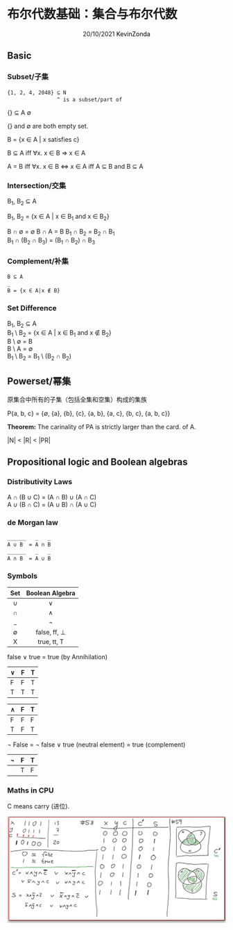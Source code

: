# 布尔代数基础：集合与布尔代数

<center>
<span>20/10/2021</span>
<a style="text-decoration:none; color: black;" href="https://github.com/KevinZonda">KevinZonda</a>
</center>

## Basic

### Subset/子集

```
{1, 2, 4, 2048} ⊆ N
                ^ is a subset/part of
```

{} ⊆ A ∅

{} and ∅ are both empty set.

B = {x ∈ A | x satisfies c}

B ⊆ A iff ∀x. x ∈ B ⇒ x ∈ A

A = B iff ∀x. x ∈ B ⇔ x ∈ A
      iff A ⊆ B and B ⊆ A

### Intersection/交集

B<sub>1</sub>, B<sub>2</sub> ⊆ A

B<sub>1</sub>, B<sub>2</sub> = {x ∈ A | x ∈ B<sub>1</sub> and x ∈ B<sub>2</sub>}

B ∩ ∅ = ∅
B ∩ A = B
B<sub>1</sub> ∩ B<sub>2</sub> = B<sub>2</sub> ∩ B<sub>1</sub>  
B<sub>1</sub> ∩ (B<sub>2</sub> ∩ B<sub>3</sub>) = (B<sub>1</sub> ∩ B<sub>2</sub>) ∩ B<sub>3</sub>


### Complement/补集

```
B ⊆ A
_
B = {x ∈ A|x ∉ B}
```
### Set Difference

B<sub>1</sub>, B<sub>2</sub> ⊆ A  
B<sub>1</sub> \ B<sub>2</sub> = {x ∈ A | x ∈ B<sub>1</sub> and x ∉ B<sub>2</sub>}  
B \ ∅ = B  
B \ A = ∅  
B<sub>1</sub> \ B<sub>2</sub> = B<sub>1</sub> \ (B<sub>2</sub> ∩ B<sub>2</sub>)


## Powerset/幂集

原集合中所有的子集（包括全集和空集）构成的集族

P{a, b, c} = {∅, {a}, {b}, {c}, {a, b}, {a, c}, {b, c}, {a, b, c}}

**Theorem:** The carinality of PA is strictly larger than the card. of A.

|N| < |R| < |PR|

## Propositional logic and Boolean algebras

### Distributivity Laws

A ∩ (B ∪ C) = (A ∩ B) ∪ (A ∩ C)  
A ∪ (B ∩ C) = (A ∪ B) ∩ (A ∪ C)

### de Morgan law

```
______   _   _
A ∪ B  = A ∩ B
______   _   _
A ∩ B  = A ∪ B
```

### Symbols

| Set | Boolean Algebra |
| :-: | :-------------: |
|  ∪  |       ∨         |
|  ∩  |       ∧         |
|  _  |       ¬         |
|  ∅  | false, ff, ⊥    |
|  X  | true, tt, T     |

false ∨ true = true (by Annihilation)

| ∨ | F | T |
| - | - | - |
| F | F | T |
| T | T | T |

| ∧ | F | T |
| - | - | - |
| F | F | F |
| T | F | T |

¬ False = ¬ false ∨ true (neutral element)
= true (complement)

| ¬ | F | T |
| - | - | - |
|   | T | F |

### Maths in CPU

C means carry (进位).

![](img/math-in-cpu.png)
